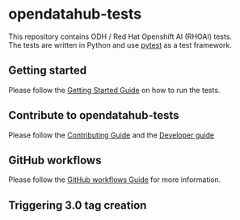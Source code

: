 # opendatahub-tests

This repository contains ODH / Red Hat Openshift AI (RHOAI) tests.  
The tests are written in Python and use [pytest](https://docs.pytest.org/en/stable/) as a test framework.


## Getting started
Please follow the [Getting Started Guide](docs/GETTING_STARTED.md) on how to run the tests.


## Contribute to opendatahub-tests
Please follow the [Contributing Guide](docs/CONTRIBUTING.md) and the [Developer guide](docs/DEVELOPER_GUIDE.md)


## GitHub workflows
Please follow the [GitHub workflows Guide](docs/GITHUB_WORKFLOWS.md) for more information.

## Triggering 3.0 tag creation
